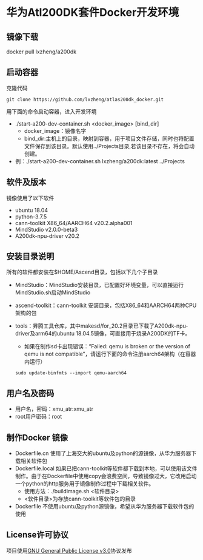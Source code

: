 # 华为Atl200DK套件Docker开发环境

## 镜像下载

docker pull lxzheng/a200dk

## 启动容器

克隆代码

`git clone https://github.com/lxzheng/atlas200dk_docker.git`

用下面的命令启动容器，进入开发环境

- ./start-a200-dev-container.sh <docker_image> [bind_dir]
  - docker_image：镜像名字
  - bind_dir:主机上的目录，映射到容器，用于项目文件存储，同时也将配置文件保存到该目录。默认使用../Projects目录,若该目录不存在，将会自动创建。
- 例：./start-a200-dev-container.sh lxzheng/a200dk:latest ../Projects



## 软件及版本

镜像使用了以下软件

- ubuntu 18.04
- python-3.7.5
- cann-toolkit  X86_64/AARCH64 v20.2.alpha001
- MindStudio  v2.0.0-beta3
- A200dk-npu-driver v20.2

## 安装目录说明

所有的软件都安装在$HOME/Ascend目录，包括以下几个子目录

- MindStudio：MindStudio安装目录，已配置好环境变量，可以直接运行MindStudio.sh启动MindStudio

- ascend-toolkit：cann-toolkit 安装目录，包括X86_64和AARCH64两种CPU架构的包

- tools：昇腾工具仓库，其中makesd/for_20.2目录已下载了A200dk-npu-driver及arm64的ubuntu 18.04.5镜像，可直接用于烧录A200DK的TF卡。

  - 如果在制作sd卡出现错误：“Failed: qemu is broken or the version of qemu is not compatible”，请运行下面的命令注册aarch64架构（在容器内运行）

  `sudo update-binfmts --import qemu-aarch64`

## 用户名及密码

* 用户名，密码：xmu_atr:xmu_atr
* root用户密码：root

## 制作Docker 镜像

- Dockerfile.cn 使用了上海交大的ubuntu及python的源镜像，从华为服务器下载相关软件包
- Dockerfile.local 如果已把cann-toolkit等软件都下载到本地，可以使用该文件制作。由于在Dockerfile中使用copy会浪费空间，导致镜像过大，它改用启动一个python的http服务用于镜像制作过程中下载相关软件。
  * 使用方法：./buildimage.sh <软件目录>
  * <软件目录>为存放cann-toolkit等软件包的目录
- Dockerfile 不使用ubuntu及python源镜像，希望从华为服务器下载软件包的使用

## License许可协议

项目使用[GNU General Public License v3.0](LICENSE)协议发布

